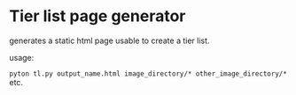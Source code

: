 # Tier list page generator

generates a static html page usable to create a tier list.

usage:

`pyton tl.py output_name.html image_directory/* other_image_directory/*` etc.
